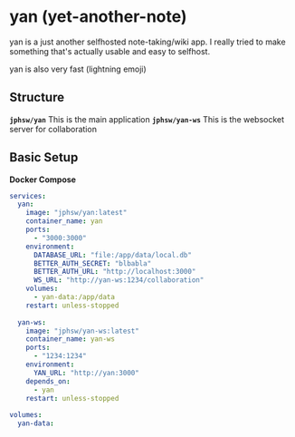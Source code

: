 # yan (yet-another-note)

yan is a just another selfhosted note-taking/wiki app. I really tried to make something that's actually usable and easy to selfhost. 

yan is also very fast (lightning emoji)

## Structure

**`jphsw/yan`** This is the main application
**`jphsw/yan-ws`** This is the websocket server for collaboration

## Basic Setup

**Docker Compose**

```yaml
services:
  yan:
    image: "jphsw/yan:latest"
    container_name: yan
    ports:
      - "3000:3000"
    environment:
      DATABASE_URL: "file:/app/data/local.db" 
      BETTER_AUTH_SECRET: "blbabla"
      BETTER_AUTH_URL: "http://localhost:3000"
      WS_URL: "http://yan-ws:1234/collaboration"
    volumes:
      - yan-data:/app/data
    restart: unless-stopped
    
  yan-ws:
    image: "jphsw/yan-ws:latest"
    container_name: yan-ws
    ports:
      - "1234:1234"
    environment:
      YAN_URL: "http://yan:3000"
    depends_on:
      - yan
    restart: unless-stopped
    
volumes:
  yan-data:
```
